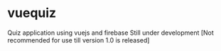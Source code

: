 # vuequiz
Quiz application using vuejs and firebase Still under development [Not recommended for use till version 1.0 is released]
